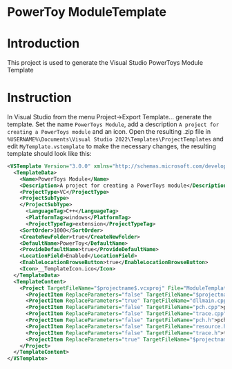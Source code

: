 # PowerToy ModuleTemplate

# Introduction
This project is used to generate the Visual Studio PowerToys Module Template

# Instruction
In Visual Studio from the menu Project->Export Template... generate the template.
Set the name `PowerToys Module`, add a description `A project for creating a PowerToys module` and an icon.
Open the resulting .zip file in `%USERNAME%\Documents\Visual Studio 2022\Templates\ProjectTemplates`
and edit `MyTemplate.vstemplate` to make the necessary changes, the resulting template should look like this:

```xml
<VSTemplate Version="3.0.0" xmlns="http://schemas.microsoft.com/developer/vstemplate/2005" Type="Project">
  <TemplateData>
    <Name>PowerToys Module</Name>
    <Description>A project for creating a PowerToys module</Description>
    <ProjectType>VC</ProjectType>
    <ProjectSubType>
    </ProjectSubType>
	  <LanguageTag>C++</LanguageTag>
	  <PlatformTag>windows</PlatformTag>
	  <ProjectTypeTag>extension</ProjectTypeTag>
    <SortOrder>1000</SortOrder>
    <CreateNewFolder>true</CreateNewFolder>
    <DefaultName>PowerToy</DefaultName>
    <ProvideDefaultName>true</ProvideDefaultName>
    <LocationField>Enabled</LocationField>
    <EnableLocationBrowseButton>true</EnableLocationBrowseButton>
    <Icon>__TemplateIcon.ico</Icon>
  </TemplateData>
  <TemplateContent>
    <Project TargetFileName="$projectname$.vcxproj" File="ModuleTemplate.vcxproj" ReplaceParameters="true">
      <ProjectItem ReplaceParameters="false" TargetFileName="$projectname$.vcxproj.filters">ModuleTemplate.vcxproj.filters</ProjectItem>
      <ProjectItem ReplaceParameters="true" TargetFileName="dllmain.cpp">dllmain.cpp</ProjectItem>
      <ProjectItem ReplaceParameters="false" TargetFileName="pch.cpp">pch.cpp</ProjectItem>
      <ProjectItem ReplaceParameters="false" TargetFileName="trace.cpp">trace.cpp</ProjectItem>
      <ProjectItem ReplaceParameters="false" TargetFileName="pch.h">pch.h</ProjectItem>
      <ProjectItem ReplaceParameters="false" TargetFileName="resource.h">resource.h</ProjectItem>
      <ProjectItem ReplaceParameters="false" TargetFileName="trace.h">trace.h</ProjectItem>
      <ProjectItem ReplaceParameters="true" TargetFileName="$projectname$.rc">ModuleTemplate.rc</ProjectItem>
    </Project>
  </TemplateContent>
</VSTemplate>
```